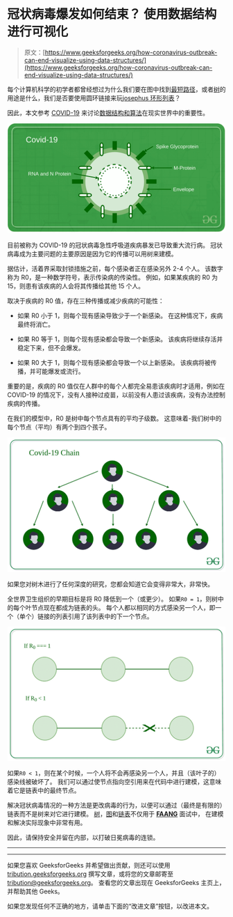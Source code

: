 # 冠状病毒爆发如何结束？ 使用数据结构进行可视化

> 原文：[https://www.geeksforgeeks.org/how-coronavirus-outbreak-can-end-visualize-using-data-structures/](https://www.geeksforgeeks.org/how-coronavirus-outbreak-can-end-visualize-using-data-structures/)

每个计算机科学的初学者都曾经想过为什么我们要在图中找到[最短路径](https://www.geeksforgeeks.org/shortest-path-unweighted-graph/)，或者[树](https://www.geeksforgeeks.org/binary-tree-data-structure/)的用途是什么，我们是否要使用圆环链接来玩[josephus 环形列表](https://www.geeksforgeeks.org/josephus-circle-using-circular-linked-list/)？

因此，本文参考 [COVID-19](https://www.who.int/health-topics/coronavirus#tab=tab_1) 来讨论[数据结构和算法](https://www.geeksforgeeks.org/data-structures/)在现实世界中的重要性。

![](img/bc00b666f9182084051c00ed0ceeec1c.png)

目前被称为 COVID-19 的冠状病毒急性呼吸道疾病暴发已导致重大流行病。 冠状病毒成为主要问题的主要原因是因为它的传播可以用树来建模。

据估计，活着界采取封锁措施之前，每个感染者正在感染另外 2-4 个人。 该数字称为 R0，是一种数学符号，表示传染病的传染性。 例如，如果某疾病的 R0 为 15，则患有该疾病的人会将其传播给其他 15 个人。

取决于疾病的 R0 值，存在三种传播或减少疾病的可能性：

*   如果 R0 小于 1，则每个现有感染导致少于一个新感染。 在这种情况下，疾病最终将消亡。

*   如果 R0 等于 1，则每个现有感染都会导致一个新感染。 该疾病将继续存活并稳定下来，但不会爆发。

*   如果 R0 大于 1，则每个现有感染都会导致一个以上新感染。 该疾病将被传播，并可能爆发或流行。

重要的是，疾病的 R0 值仅在人群中的每个人都完全易患该疾病时才适用，例如在 COVID-19 的情况下，没有人接种过疫苗，以前没有人患过该疾病，没有办法控制疾病的传播。

在我们的模型中，R0 是树中每个节点具有的平均子级数。 这意味着-我们树中的每个节点（平均）有两个到四个孩子。

![](img/24c9902471fb61a42b5dd70cf667ef7d.png)

如果您对树木进行了任何深度的研究，您都会知道它会变得非常大，非常快。

全世界卫生组织的早期目标是将 R0 降低到一个（或更少）。 如果`R0 = 1`，则树中的每个叶节点现在都成为链表的头。 每个人都以相同的方式感染另一个人，即一个（单个）链接的列表引用了该列表中的下一个节点。

![](img/c2fa4f4bfbd34dc4b1fe6b000a4e8951.png)

如果`R0 < 1`，则在某个时候，一个人将不会再感染另一个人，并且（该叶子的）感染线被破坏了。 我们可以通过使节点指向空引用来在代码中进行建模，这意味着它是链表中的最终节点。

解决冠状病毒情况的一种方法是更改​​病毒的行为，以便可以通过（最终是有限的）链表而不是树来对它进行建模。 [树](https://www.geeksforgeeks.org/binary-tree-data-structure/)，[图](https://www.geeksforgeeks.org/graph-data-structure-and-algorithms/)和[链表](https://www.geeksforgeeks.org/data-structures/linked-list/)不仅用于 [**FAANG**](https://www.geeksforgeeks.org/tips-to-get-your-resume-shortlisted-for-top-tech-companies/) 面试中， 在建模和解决实际现象中非常有用。

因此，请保持安全并留在内部，以打破日冕病毒的连锁。



* * *

* * *

如果您喜欢 GeeksforGeeks 并希望做出贡献，则还可以使用 [tribution.geeksforgeeks.org](https://contribute.geeksforgeeks.org/) 撰写文章，或将您的文章邮寄至 tribution@geeksforgeeks.org。 查看您的文章出现在 GeeksforGeeks 主页上，并帮助其他 Geeks。

如果您发现任何不正确的地方，请单击下面的“改进文章”按钮，以改进本文。